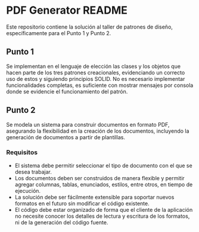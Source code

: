 # PDF Generator README

Este repositorio contiene la solución al taller de patrones de diseño, específicamente para el Punto 1 y Punto 2.

## Punto 1

Se implementan en el lenguaje de elección las clases y los objetos que hacen parte de los tres patrones creacionales, evidenciando un correcto uso de estos y siguiendo principios SOLID. No es necesario implementar funcionalidades completas, es suficiente con mostrar mensajes por consola donde se evidencie el funcionamiento del patrón.

## Punto 2

Se modela un sistema para construir documentos en formato PDF, asegurando la flexibilidad en la creación de los documentos, incluyendo la generación de documentos a partir de plantillas.

### Requisitos

- El sistema debe permitir seleccionar el tipo de documento con el que se desea trabajar.
- Los documentos deben ser construidos de manera flexible y permitir agregar columnas, tablas, enunciados, estilos, entre otros, en tiempo de ejecución.
- La solución debe ser fácilmente extensible para soportar nuevos formatos en el futuro sin modificar el código existente.
- El código debe estar organizado de forma que el cliente de la aplicación no necesite conocer los detalles de lectura y escritura de los formatos, ni de la generación del código fuente.

